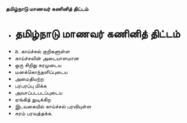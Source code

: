 **தமிழ்நாடு மாணவர் கணினித் திட்டம்**
- # தமிழ்நாடு மாணவர் கணினித் திட்டம்
- a. காய்ச்சல் குறிகளுள்ள
- காய்ச்சலின் அடையாளமான
- ஒரு சிறிது சுரமுடைய
- மனக்கொந்தளிப்புடைய
- அமைதியற்ற
- பரபரப்பு மிக்க
- அவாப்படபடப்புடைய
- ஏங்கித் துடிக்கிற
- இடவகையில் காய்ச்சல் பரவியுள்ள
- சுரம் பரவத்தக்க.

